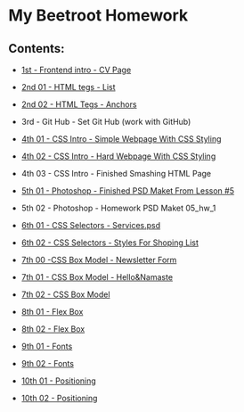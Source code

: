 # My Beetroot Homework 

## Contents:

* [1st - Frontend intro - CV Page](https://olehtovkaniuk.github.io/01_Homework_Resume/)

* [2nd 01 - HTML tegs - List](https://olehtovkaniuk.github.io/02_Homework_Goods_list/)

* [2nd 02 - HTML Tegs - Anchors](https://olehtovkaniuk.github.io/02_Homework_Anchors/)

* 3rd - Git Hub - Set Git Hub (work with GitHub)

* [4th 01 - CSS Intro - Simple Webpage With CSS Styling](https://olehtovkaniuk.github.io/04_simpleWebPage/)

* [4th 02 - CSS Intro - Hard Webpage With CSS Styling](https://olehtovkaniuk.github.io/04_hardWebPage/) 

* 4th 03 - CSS Intro - Finished Smashing HTML Page

* [5th 01 - Photoshop - Finished PSD Maket From Lesson #5](https://olehtovkaniuk.github.io/05_finishedPSDmaketFromLesson5/)

* 5th 02 - Photoshop - Homework PSD Maket 05_hw_1

* [6th 01 - CSS Selectors - Services.psd](https://olehtovkaniuk.github.io/06_01-cssSelectrors/)

* [6th 02 - CSS Selectors - Styles For Shoping List](https://olehtovkaniuk.github.io/06_02-cssSelectrors/)

* [7th 00 -CSS Box Model - Newsletter Form](https://olehtovkaniuk.github.io/07_00_CSSboxModel/index.html)

* [7th 01 - CSS Box Model - Hello&Namaste](https://olehtovkaniuk.github.io/07_01_Box_Model_Hello-Namaste_template/index.html)

* [7th 02 - CSS Box Model](https://olehtovkaniuk.github.io/07_02_BoxModel_WeatherForecast/)

* [8th 01 - Flex Box](https://olehtovkaniuk.github.io/08_01_FlexBox/)

* [8th 02 - Flex Box](https://olehtovkaniuk.github.io/08_02_FlexBox/)

* [9th 01 - Fonts](https://olehtovkaniuk.github.io/09_01_Fonts/)

* [9th 02 - Fonts](https://olehtovkaniuk.github.io/09_02_Fonts/)

* [10th 01 - Positioning](https://olehtovkaniuk.github.io/10_01_Positioning/)

* [10th 02 - Positioning]()
